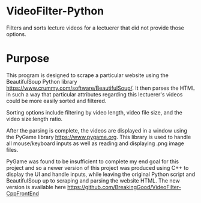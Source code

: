 # VideoFilter-Python
Filters and sorts lecture videos for a lectuerer that did not provide those options.

# Purpose

This program is designed to scrape a particular website using the BeautifulSoup Python library https://www.crummy.com/software/BeautifulSoup/. 
It then parses the HTML in such a way that particular attributes regarding this lectuerer's videos could be more easily sorted and filtered.

Sorting options include filtering by video length, video file size, and the video size:length ratio. 

After the parsing is complete, the videos are displayed in a window using the PyGame library https://www.pygame.org.
This library is used to handle all mouse/keyboard inputs as well as reading and displaying .png image files. 

PyGame was found to be insufficient to complete my end goal for this project and so a newer version of this project was produced
using C++ to display the UI and handle inputs, while leaving the original Python script and BeautifulSoup up to scraping and parsing the 
website HTML. The new version is available here https://github.com/BreakingGood/VideoFilter-CppFrontEnd

